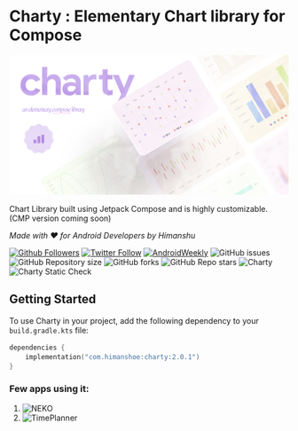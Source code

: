 # Charty : Elementary Chart library for Compose

![Banner](img/banner.png)


Chart Library built using Jetpack Compose and is highly customizable. (CMP version coming soon)

_Made with ❤️ for Android Developers by Himanshu_

[![Github Followers](https://img.shields.io/github/followers/hi-manshu?label=Follow&style=social)](https://github.com/hi-manshu)
[![Twitter Follow](https://img.shields.io/twitter/follow/hi_man_shoe?label=Follow&style=social)](https://twitter.com/hi_man_shoe)
[![AndroidWeekly](https://img.shields.io/badge/Featured%20in%20androidweekly.net-%23532-orange)](https://androidweekly.net/issues/issue-532)
![GitHub issues](https://img.shields.io/github/issues/hi-manshu/charty)
![GitHub Repository size](https://img.shields.io/github/repo-size/hi-manshu/charty)
![GitHub forks](https://img.shields.io/github/forks/hi-manshu/charty)
![GitHub Repo stars](https://img.shields.io/github/stars/hi-manshu/charty)
![Charty](https://img.shields.io/maven-central/v/com.himanshoe/charty?color=f4c430&label=Maven%20Central%20%3A%20Charty)
![Charty Static Check](https://github.com/hi-manshu/charty/actions/workflows/static-check.yml/badge.svg)

## Getting Started

To use Charty in your project, add the following dependency to your `build.gradle.kts` file:

```kotlin
dependencies {
    implementation("com.himanshoe:charty:2.0.1")
}
```
### Few apps using it:
1. ![NEKO](https://github.com/nekomangaorg/Neko)
2. ![TimePlanner](https://github.com/v1tzor/TimePlanner)
